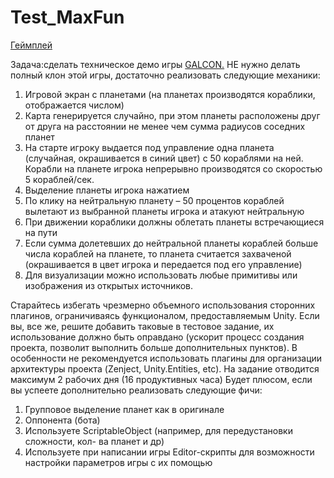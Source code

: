 # Test_MaxFun
[Геймплей](https://youtu.be/WlwPq53b_2k )

Задача:сделать техническое демо игры [GALCON.](https://www.youtube.com/watch?v=UxbJJfshYLM)
НЕ нужно делать полный клон этой игры, достаточно реализовать
следующие механики:

1. Игровой экран с планетами (на планетах производятся кораблики,
отображается числом)
2. Карта генерируется случайно, при этом планеты расположены друг от друга на
расстоянии не менее чем сумма радиусов соседних планет
3. На старте игроку выдается под управление одна планета (случайная,
окрашивается в синий цвет) с 50 кораблями на ней. Корабли на планете игрока
непрерывно производятся со скоростью 5 кораблей/сек.
4. Выделение планеты игрока нажатием
5. По клику на нейтральную планету – 50 процентов кораблей вылетают из
выбранной планеты игрока и атакуют нейтральную
6. При движении кораблики должны облетать планеты встречающиеся на пути
7. Если сумма долетевших до нейтральной планеты кораблей больше числа
кораблей на планете, то планета считается захваченой (окрашивается в цвет
игрока и передается под его управление)
8. Для визуализации можно использовать любые примитивы или изображения из
открытых источников.

Старайтесь избегать чрезмерно объемного использования сторонних плагинов, ограничиваясь функционалом, предоставляемым Unity. Если вы, все же, решите
добавить таковые в тестовое задание, их использование должно быть оправдано (ускорит процесс создания проекта, позволит выполнить больше дополнительных пунктов). 
В особенности не рекомендуется использовать плагины для организации архитектуры проекта (Zenject, Unity.Entities, etc). На задание отводится максимум 2 рабочих дня 
(16 продуктивных часа) Будет плюсом, если вы успеете дополнительно реализовать следующие фичи:

1. Групповое выделение планет как в оригинале
2. Оппонента (бота)
3. Используете ScriptableObject (например, для передустановки сложности, кол-
ва планет и др)
4. Используете при написании игры Editor-скрипты для возможности настройки
параметров игры с их помощью

